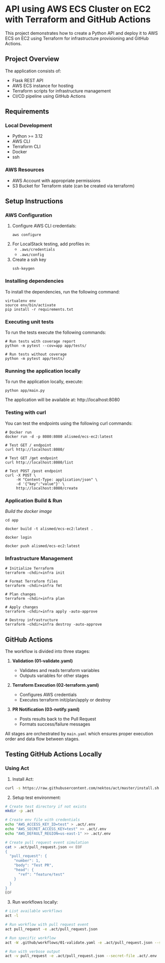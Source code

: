 # API using AWS ECS Cluster on EC2 with Terraform and GitHub Actions
This project demonstrates how to create a Python API and deploy it to AWS ECS on EC2 using Terraform for infrastructure provisioning and GitHub Actions.

## Project Overview
The application consists of:
- Flask REST API
- AWS ECS instance for hosting
- Terraform scripts for infrastructure management
- CI/CD pipeline using GitHub Actions

## Requirements

### Local Development
- Python >= 3.12
- AWS CLI
- Terraform CLI
- Docker
- ssh

### AWS Resources
- AWS Account with appropriate permissions
- S3 Bucket for Terraform state (can be created via terraform)

## Setup Instructions

### AWS Configuration
1. Configure AWS CLI credentials:
   ```shell
   aws configure
   ```
2. For LocalStack testing, add profiles in:
   - `.aws/credentials`
   - `.aws/config`
3. Create a ssh key
   ```shell
   ssh-keygen
   ```

### Installing dependencies

To install the dependencies, run the following command:

```shell
virtualenv env
source env/bin/activate
pip install -r requirements.txt
```

### Executing unit tests

To run the tests execute the following commands:

```shell
# Run tests with coverage report
python -m pytest --cov=app app/tests/

# Run tests without coverage
python -m pytest app/tests/
```

### Running the application locally

To run the application locally, execute:

```shell
python app/main.py
```

The application will be available at: http://localhost:8080

### Testing with curl

You can test the endpoints using the following curl commands:

```shell
# Docker run
docker run -d -p 8080:8080 alismed/ecs-ec2:latest

# Test GET / endpoint
curl http://localhost:8080/

# Test GET /get endpoint
curl http://localhost:8080/list

# Test POST /post endpoint
curl -X POST \
     -H "Content-Type: application/json" \
     -d '{"key":"value"}' \
     http://localhost:8080/create
```

### Application Build & Run

*Build the docker image*
```shell
cd app

docker build -t alismed/ecs-ec2:latest .

docker login

docker push alismed/ecs-ec2:latest
```

### Infrastructure Management
```shell
# Initialize Terraform
terraform -chdir=infra init

# Format Terraform files
terraform -chdir=infra fmt

# Plan changes
terraform -chdir=infra plan

# Apply changes
terraform -chdir=infra apply -auto-approve

# Destroy infrastructure
terraform -chdir=infra destroy -auto-approve
```

## GitHub Actions

The workflow is divided into three stages:

1. **Validation (01-validate.yaml)**
    * Validates and reads terraform variables
    * Outputs variables for other stages

2. **Terraform Execution (02-terraform.yaml)**
    * Configures AWS credentials
    * Executes terraform init/plan/apply or destroy

3. **PR Notification (03-notify.yaml)**
    * Posts results back to the Pull Request
    * Formats success/failure messages

All stages are orchestrated by `main.yaml` which ensures proper execution order and data flow between stages.


## Testing GitHub Actions Locally

### Using Act
1. Install Act:
```bash
curl -s https://raw.githubusercontent.com/nektos/act/master/install.sh | sudo bash
```

2. Setup test environment:
```bash
# Create test directory if not exists
mkdir -p .act

# Create env file with credentials
echo "AWS_ACCESS_KEY_ID=test" > .act/.env
echo "AWS_SECRET_ACCESS_KEY=test" >> .act/.env
echo "AWS_DEFAULT_REGION=us-east-1" >> .act/.env

# Create pull request event simulation
cat > .act/pull_request.json << EOF
{
  "pull_request": {
    "number": 1,
    "body": "Test PR",
    "head": {
      "ref": "feature/test"
    }
  }
}
EOF
```

3. Run workflows locally:
```bash
# List available workflows
act -l

# Run workflow with pull request event
act pull_request -e .act/pull_request.json

# Run specific workflow
act -W .github/workflows/01-validate.yaml -e .act/pull_request.json --secret-file .act/.env

# Run with verbose output
act -v pull_request -e .act/pull_request.json --secret-file .act/.env
```
